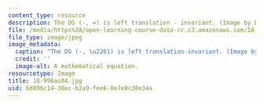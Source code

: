 ```yaml
---
content_type: resource
description: The DG (-, =) is left translation - invariant. (Image by Dr. Itay Ben-Yaacov.)
file: /media/https%3A/open-learning-course-data-rc.s3.amazonaws.com/18-996a-simplicity-theory-spring-2004/6d896c1438ecb2a9fee60e7e0c30e34a_18-996as04.jpg
file_type: image/jpeg
image_metadata:
  caption: "The DG (-, \u2261) is left translation-invariant. (Image by Dr. Itay Ben-Yaacov.)"
  credit: ''
  image-alt: A mathematical equation.
resourcetype: Image
title: 18-996as04.jpg
uid: 6d896c14-38ec-b2a9-fee6-0e7e0c30e34a
---
```

